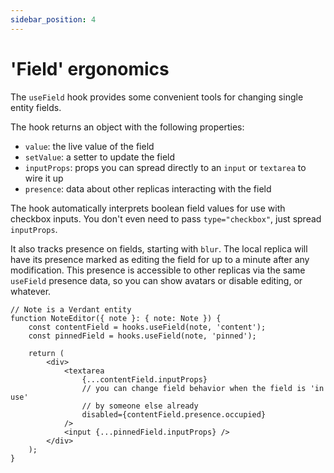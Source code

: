```yaml
---
sidebar_position: 4
---
```


# 'Field' ergonomics

The `useField` hook provides some convenient tools for changing single entity fields.

The hook returns an object with the following properties:

- `value`: the live value of the field
- `setValue`: a setter to update the field
- `inputProps`: props you can spread directly to an `input` or `textarea` to wire it up
- `presence`: data about other replicas interacting with the field

The hook automatically interprets boolean field values for use with checkbox inputs. You don't even need to pass `type="checkbox"`, just spread `inputProps`.

It also tracks presence on fields, starting with `blur`. The local replica will have its presence marked as editing the field for up to a minute after any modification. This presence is accessible to other replicas via the same `useField` presence data, so you can show avatars or disable editing, or whatever.

```tsx
// Note is a Verdant entity
function NoteEditor({ note }: { note: Note }) {
	const contentField = hooks.useField(note, 'content');
	const pinnedField = hooks.useField(note, 'pinned');

	return (
		<div>
			<textarea
				{...contentField.inputProps}
				// you can change field behavior when the field is 'in use'
				// by someone else already
				disabled={contentField.presence.occupied}
			/>
			<input {...pinnedField.inputProps} />
		</div>
	);
}
```
